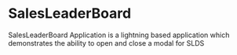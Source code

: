 # SalesLeaderBoard
SalesLeaderBoard Application is a lightning based application which demonstrates the ability to open and close a modal for SLDS
